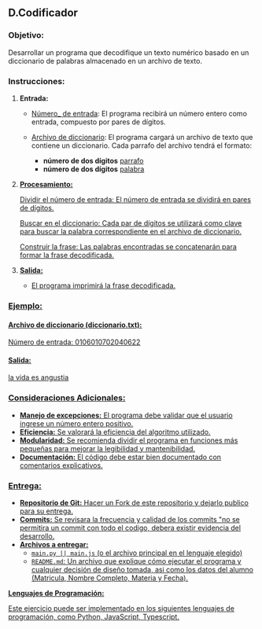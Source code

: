 ## **D.Codificador**

### **Objetivo:**
Desarrollar un programa que decodifique un texto numérico basado en un diccionario de palabras almacenado en un archivo de texto.

### **Instrucciones:**

1. **Entrada:**
    * <u>Número_ de entrada</u>: El programa recibirá un número entero como entrada, compuesto por pares de dígitos.
    * <u>Archivo de diccionario</u>: El programa cargará un archivo de texto que contiene un diccionario. Cada parrafo del archivo tendrá el formato: 
    
        * **número de dos dígitos** <u> parrafo </u> 
        * **número de dos dígitos** <u> palabra <u/>

2. **Procesamiento:**

    <u>Dividir el número de entrada</u>: El número de entrada se dividirá en pares de dígitos.

    <u>Buscar en el diccionario</u>: Cada par de dígitos se utilizará como clave para buscar la palabra correspondiente en el archivo de diccionario.
    
    <u>Construir la frase</u>: Las palabras encontradas se concatenarán para formar la frase decodificada.

3. **Salida:**
   * El programa imprimirá la frase decodificada.

### **Ejemplo:**

#### Archivo de diccionario (diccionario.txt):

Número de entrada: 0106010702040622


#### Salida:

la vida es angustia


### **Consideraciones Adicionales:**

* **Manejo de excepciones:** El programa debe validar que el usuario ingrese un número entero positivo.
* **Eficiencia:** Se valorará la eficiencia del algoritmo utilizado.
* **Modularidad:** Se recomienda dividir el programa en funciones más pequeñas para mejorar la legibilidad y mantenibilidad.
* **Documentación:** El código debe estar bien documentado con comentarios explicativos.

### **Entrega:**
* **Repositorio de Git:** Hacer un Fork de este repositorio y dejarlo publico para su entrega.
* **Commits:** Se revisara la frecuencia y calidad de los commits "no se permitira un commit con todo el codigo, debera existir evidencia del desarrollo.
* **Archivos a entregar:**
  * `main.py || main.js` (o el archivo principal en el lenguaje elegido)
  * `README.md`: Un archivo que explique cómo ejecutar el programa y cualquier decisión de diseño tomada, asi como los datos del alumno (Matricula, Nombre Completo, Materia y Fecha).


**Lenguajes de Programación:**

Este ejercicio puede ser implementado en los siguientes lenguajes de programación, como Python, JavaScript, Typescript.
